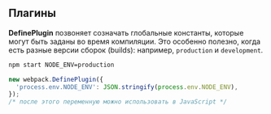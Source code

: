 
## Плагины

**DefinePlugin** позвоняет созначать глобальные константы, которые могут быть заданы во время компиляции. Это особенно полезно, когда есть разные версии сборок (builds): например, `production` и `development`.
```sh
npm start NODE_ENV=production
```
```js
new webpack.DefinePlugin({
  'process.env.NODE_ENV': JSON.stringify(process.env.NODE_ENV),
});
/* после этого переменную можно использовать в JavaScript */
```
